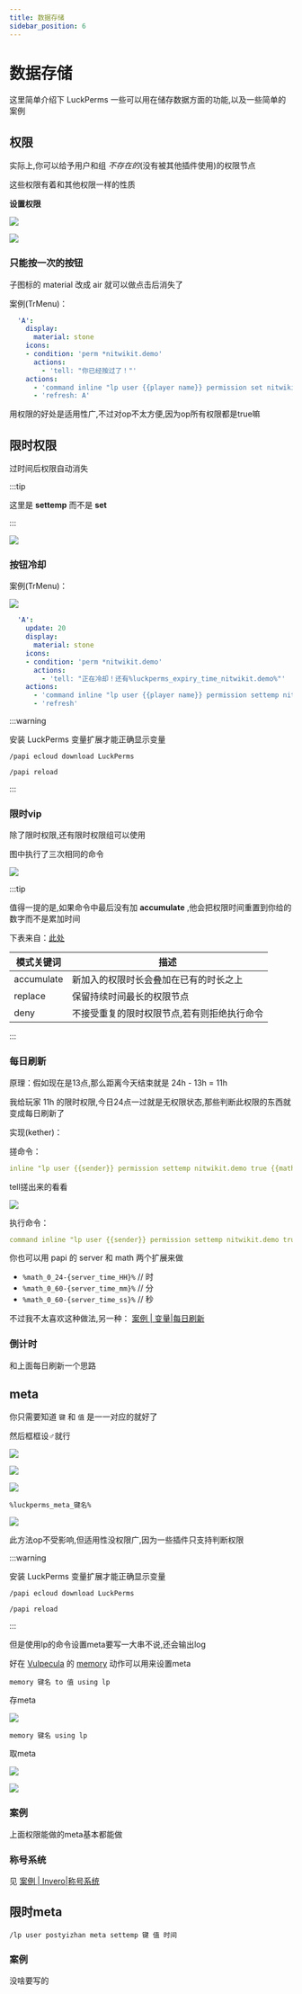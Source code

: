 ```yaml
---
title: 数据存储
sidebar_position: 6
---
```


# 数据存储

这里简单介绍下 LuckPerms 一些可以用在储存数据方面的功能,以及一些简单的案例

## 权限

实际上,你可以给予用户和组 *不存在的*(没有被其他插件使用)的权限节点

这些权限有着和其他权限一样的性质

**设置权限**

![](_images/memory_1.png)

![](_images/memory_2.png)

### 只能按一次的按钮

子图标的 material 改成 air 就可以做点击后消失了

案例(TrMenu)：
```yaml
  'A':
    display:
      material: stone
    icons:
    - condition: 'perm *nitwikit.demo'
      actions:
        - 'tell: "你已经按过了！"'
    actions:
      - 'command inline "lp user {{player name}} permission set nitwikit.demo true" as console'
      - 'refresh: A'
```

用权限的好处是适用性广,不过对op不太方便,因为op所有权限都是true嘛

## 限时权限

过时间后权限自动消失

:::tip

这里是 **settemp** 而不是 **set**

:::

![](_images/memory_3.png)

### 按钮冷却

案例(TrMenu)：

![](_images/memory_4.png)

```yaml
  'A':
    update: 20
    display:
      material: stone
    icons:
    - condition: 'perm *nitwikit.demo'
      actions:
        - 'tell: "正在冷却！还有%luckperms_expiry_time_nitwikit.demo%"'
    actions:
      - 'command inline "lp user {{player name}} permission settemp nitwikit.demo true 60s" as console'
      - 'refresh'
```

:::warning

安装 LuckPerms 变量扩展才能正确显示变量

`/papi ecloud download LuckPerms`

`/papi reload`

:::

### 限时vip

除了限时权限,还有限时权限组可以使用

图中执行了三次相同的命令

![](_images/memory_5.png)

:::tip

值得一提的是,如果命令中最后没有加 **accumulate** ,他会把权限时间重置到你给的数字而不是累加时间

下表来自：[此处](https://snowcutieowo.github.io/LuckPerms/#/command-usage.permission?id=lp-usergroup-lt%e7%8e%a9%e5%ae%b6%e6%9d%83%e9%99%90%e7%bb%84gt-permission-settemp-lt%e6%9d%83%e9%99%90gt-lttruefalsegt-lt%e6%97%b6%e9%97%b4gt-%e6%96%bd%e5%8a%a0%e6%a8%a1%e5%bc%8f-%e4%b8%8a%e4%b8%8b%e6%96%87)

| 模式关键词 | 描述                                         |
| ---------- | -------------------------------------------- |
| accumulate | 新加入的权限时长会叠加在已有的时长之上       |
| replace    | 保留持续时间最长的权限节点                   |
| deny       | 不接受重复的限时权限节点,若有则拒绝执行命令 |

:::

### 每日刷新

原理：假如现在是13点,那么距离今天结束就是 24h - 13h = 11h

我给玩家 11h 的限时权限,今日24点一过就是无权限状态,那些判断此权限的东西就变成每日刷新了

实现(kether)：

搓命令：
```yaml
inline "lp user {{sender}} permission settemp nitwikit.demo true {{math 24 - time as HH}}h{{math 60 - time as mm}}m{{math 60 - time as ss}}s"
```

tell搓出来的看看

![](_images/memory_6.png)

执行命令：
```yaml
command inline "lp user {{sender}} permission settemp nitwikit.demo true {{math 24 - time as HH}}h{{math 60 - time as mm}}m{{math 60 - time as ss}}s" as console
```

你也可以用 papi 的 server 和 math 两个扩展来做

- `%math_0_24-{server_time_HH}%` // 时
- `%math_0_60-{server_time_mm}%` // 分
- `%math_0_60-{server_time_ss}%` // 秒

不过我不太喜欢这种做法,另一种： [案例 | 变量|每日刷新](../../../../advance/kether/variable.md#每日刷新)

### 倒计时

和上面每日刷新一个思路

## meta

你只需要知道 `键` 和 `值` 是一一对应的就好了

然后框框设♂就行

![](_images/memory_7.png)

![](_images/memory_8.png)

![](_images/memory_9.png)

```
%luckperms_meta_键名%
```

![](_images/memory_10.png)

此方法op不受影响,但适用性没权限广,因为一些插件只支持判断权限

:::warning

安装 LuckPerms 变量扩展才能正确显示变量

`/papi ecloud download LuckPerms`

`/papi reload`

:::

但是使用lp的命令设置meta要写一大串不说,还会输出log

好在 [Vulpecula](https://github.com/Lanscarlos/Vulpecula) 的 [memory](https://www.yuque.com/lanscarlos/vulpecula-wiki-v2/og93eqlegc0geyfi) 动作可以用来设置meta

```
memory 键名 to 值 using lp
```

存meta

![](_images/memory_11.png)

```
memory 键名 using lp
```

取meta

![](_images/memory_12.png)

![](_images/正经笑+手.jpg)

### 案例

上面权限能做的meta基本都能做

### 称号系统

见 [案例 | Invero|称号系统](../../other/Menu/Invero.md#称号系统)

## 限时meta

```
/lp user postyizhan meta settemp 键 值 时间
```

### 案例

没啥要写的
